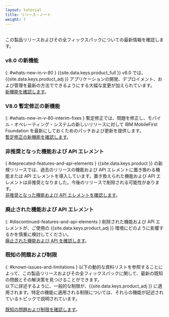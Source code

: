 ```yaml
---
layout: tutorial
title: リリース・ノート
weight: 7
---
```

<!-- NLS_CHARSET=UTF-8 -->
<br/>
この製品リリースおよびその全フィックスパックについての最新情報を確認します。

### v8.0 の新機能
{: #whats-new-in-v-80 }
{{site.data.keys.product_full }} v8.0 では、{{site.data.keys.product_adj }} アプリケーションの開発、デプロイメント、および管理を最新の方法でできるようにする大幅な変更が加えられています。  
[新機能を確認します](whats-new/)。

### V8.0 暫定修正の新機能
{: #whats-new-in-v-80-interim-fixes }
暫定修正では、問題を修正し、モバイル・オペレーティング・システムの新しいリリースに対して IBM MobileFirst Foundation を最新にしておくためのパッチおよび更新を提供します。  
[暫定修正の新機能を確認します](interim-fixes)。

### 非推奨となった機能および API エレメント
{ #deprecated-features-and-api-elements }
{{site.data.keys.product }} の新規リリースでは、過去のリリースの機能および API エレメントに置き換わる機能または API エレメントを導入しています。置き換えられた機能および API エレメントは非推奨となりました。今後のリリースで削除される可能性があります。  
[非推奨となった機能および API エレメントを確認します](deprecated-discontinued)。

### 廃止された機能および API エレメント
{: #discontinued-features-and-api-elements }
削除された機能および API エレメントが、ご使用の {{site.data.keys.product_adj }} 環境にどのように影響するかを慎重に検討してください。  
[廃止された機能および API を確認します](deprecated-discontinued)。

### 既知の問題および制限
{: #known-issues-and-limitations }
以下の動的な資料リストを参照することによって、この製品リリースおよびその全フィックスパックに関して、最新の既知の問題とその解決策を見つけることができます。  
以下に詳述するように、一般的な制限が、{{site.data.keys.product_adj }} に適用されます。特定の機能に適用される制限については、それらの機能が記述されているトピックで説明されています。  

[既知の問題および制限を確認します](known-issues-limitations)。

